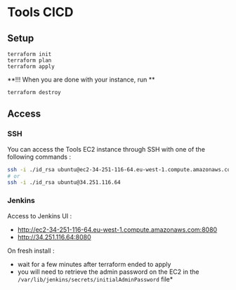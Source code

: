 # Tools CICD

## Setup

```
terraform init
terraform plan
terraform apply
```

**!!! When you are done with your instance, run **

```
terraform destroy
```

## Access

### SSH

You can access the Tools EC2 instance through SSH with one of the following commands : 

```sh
ssh -i ./id_rsa ubuntu@ec2-34-251-116-64.eu-west-1.compute.amazonaws.com
# or
ssh -i ./id_rsa ubuntu@34.251.116.64
```

### Jenkins

Access to Jenkins UI :

 - http://ec2-34-251-116-64.eu-west-1.compute.amazonaws.com:8080
 - http://34.251.116.64:8080

On fresh install :

- wait for a few minutes after terraform ended to apply
- you will need to retrieve the admin password on the EC2 in the `/var/lib/jenkins/secrets/initialAdminPassword` file*
